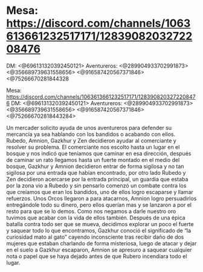 # Mesa: https://discord.com/channels/1063613661232517171/1283908203272208476
DM: <@696131320392450121> 
Aventureros: <@289904933702991873> <@356689739631558656> <@916587420567371846> <@75266670281844328

Mesa: https://discord.com/channels/1063613661232517171/1283908203272208476
DM: <@696131320392450121> 
Aventureros: <@289904933702991873> <@356689739631558656> <@916587420567371846> <@752666702818443284> 

Un mercader solicito ayuda de unos aventureros para defender su mercancía ya sea hablando con los bandidos o acabando con ellos. Rubedo, Amnion, Gazkhur y Zen decidieron ayudar al comerciante y resolver su problema.
El comerciante nos escolto hasta un lugar en el bosque y nos indicó que teníamos que caminar en esa dirección, después de caminar un rato llegamos hasta un fuerte montado en el medio del bosque, Gazkhur y Amnion decidieron entrar de forma sigilosa y no tan sigilosa por una entrada que habían encontrado, por otro lado Rubedo y Zen decidieron acercarse por la entrada principal, un guardia que estaba por la zona vio a Rubedo y sin pensarlo comenzó un combate contra los que creíamos que eran los bandidos, uno de ellos logro escaparse y llamar refuerzos.
Unos Orcos llegaron a para atacarnos, Amnion logro persuadirlos entregándole todo su dinero, pero ellos querían mas y se lanzaron a por el resto para que se lo demos. Como nos negamos a darle nuestro oro tuvimos que acabar con la vida de ellos también.
Después de una épica batalla contra todo ser que se mueva, decidimos explorar un poco el fuerte y saquear todo lo que encontramos, Gazkhur conoció el significado de “la curiosidad mato al gato” cayendo inconsciente tras recibir daño de dos mujeres que estaban charlando de forma misteriosa, luego de atacar y dejar en el suelo a Gazkhur escaparon, Amnion se apresuro a saquear cualquier nota o papel que se haya dejado antes de que Rubero incendiara todo el lugar.

